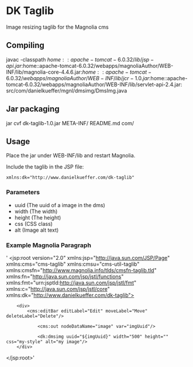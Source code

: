 # DK Taglib

Image resizing taglib for the Magnolia cms

## Compiling

javac -classpath $home::apache-tomcat-6.0.32/lib/jsp-api.jar:$home::apache-tomcat-6.0.32/webapps/magnoliaAuthor/WEB-INF/lib/magnolia-core-4.4.6.jar:$home::apache-tomcat-6.0.32/webapps/magnoliaAuthor/WEB-INF/lib/jcr-1.0.jar:$home::apache-tomcat-6.0.32/webapps/magnoliaAuthor/WEB-INF/lib/servlet-api-2.4.jar: src/com/danielkueffer/mgnl/dmsimg/DmsImg.java

## Jar packaging

jar cvf dk-taglib-1.0.jar META-INF/ README.md com/

## Usage

Place the jar under WEB-INF/lib and restart Magnolia.

Include the taglib in the JSP file:

	xmlns:dk="http://www.danielkueffer.com/dk-taglib"

### Parameters

* uuid (The uuid of a image in the dms)
* width (The width)
* height (The height)
* css (CSS class)
* alt (Image alt text)

### Example Magnolia Paragraph

'<?xml version="1.0" encoding="UTF-8" ?>
<jsp:root version="2.0" xmlns:jsp="http://java.sun.com/JSP/Page" 
						xmlns:cms="cms-taglib"
						xmlns:cmsu="cms-util-taglib"
						xmlns:cmsfn="http://www.magnolia.info/tlds/cmsfn-taglib.tld"
						xmlns:fn="http://java.sun.com/jsp/jstl/functions"
						xmlns:fmt="urn:jsptld:http://java.sun.com/jsp/jstl/fmt" 
						xmlns:c="http://java.sun.com/jsp/jstl/core"
						xmlns:dk="http://www.danielkueffer.com/dk-taglib">

		<div>
			<cms:editBar editLabel="Edit" moveLabel="Move" deleteLabel="Delete"/>

				<cms:out nodeDataName="image" var="imgUuid"/>

				<dk:dmsimg uuid="${imgUuid}" width="500" height="" css="my-style" alt="my image"/>
		</div>
</jsp:root>'